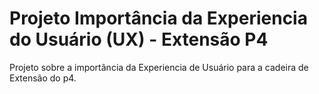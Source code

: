 # Projeto Importância da Experiencia do Usuário **(UX)** - Extensão P4

Projeto sobre a importância da Experiencia de Usuário para a cadeira de Extensão do p4.

